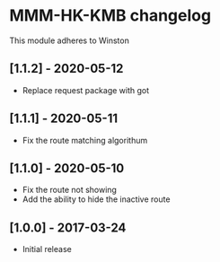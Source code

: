 # MMM-HK-KMB changelog
This module adheres to Winston

## [1.1.2] - 2020-05-12
* Replace request package with got

## [1.1.1] - 2020-05-11
* Fix the route matching algorithum

## [1.1.0] - 2020-05-10
* Fix the route not showing
* Add the ability to hide the inactive route

## [1.0.0] - 2017-03-24 
* Initial release